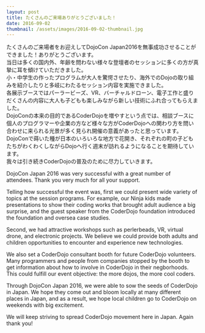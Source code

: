 ```yaml
---
layout: post
title: たくさんのご来場ありがとうございました！
date: 2016-09-02
thumbnail: /assets/images/2016-09-02-thumbnail.jpg
---
```


たくさんのご来場者をお迎えしてDojoCon Japan2016を無事成功させることができました！ありがとうございます。  
当日は多くの国内外、年齢を問わない様々な登壇者のセッションに多くの方が真摯に耳を傾けていただきました。  
小・中学生の作ったプログラムが大人を驚愕させたり、海外でのDojoの取り組みを紹介したりと多岐にわたるセッション内容を実施できました。  
各展示ブースではパーラービーズ、VR、バーチャルドローン、電子工作と盛りだくさんの内容に大人も子どもも楽しみながら新しい技術にふれ合ってもらえました。  
DojoConの本来の目的であるCoderDojoを増やすという点では、相談ブースに個人のプログラマーや企業の方など様々な方がCoderDojoへの関わり方を問い合わせに来られる光景が多く見られ開催の意義があったと思っています。  
DojoConで蒔いた種が日本のいろいろな地方で花開き、それぞれの町の子どもたちがわくわくしながらDojoへ行く週末が訪れるようになることを期待しています。  
我々は引き続きCoderDojoの普及のために尽力していきます。  
  
DojoCon Japan 2016 was very successful with a great number of attendees. Thank you very much for all your support.  
  
Telling how successful the event was, first we could present wide variety of topics at the session programs. For example, our Ninja kids made presentations to show their coding works that brought adult audience a big surprise, and the guest speaker from the CoderDojo foundation introduced the foundation and oversea case studies.  
  
Second, we had attractive workshops such as perlerbeads, VR, virtual drone, and electronic projects. We believe we could provide both adults and children opportunities to encounter and experience new technologies.  
  
We also set a CoderDojo consultant booth for future CoderDojo volunteers. Many programmers and people from companies stopped by the booth to get information about how to involve in CoderDojo in their negborhoods. This could fulfill our event objective: the more dojos, the more cool coders.  
  
Through DojoCon Japan 2016, we were able to sow the seeds of CoderDojo in Japan. We hope they come out and bloom locally at many different places in Japan, and as a result,  we hope local children go to CoderDojo on weekends with big excitement.  
  
We will keep striving to spread CoderDojo movement here in Japan. Again thank you!   


